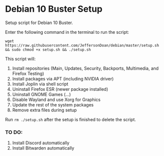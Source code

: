 # Debian 10 Buster Setup
Setup script for Debian 10 Buster.

Enter the following command in the terminal to run the script:

`wget https://raw.githubusercontent.com/JeffersonDoan/debian/master/setup.sh && sudo chmod +x setup.sh && ./setup.sh`

This script will:
1. Install repositories (Main, Updates, Security, Backports, Multimedia, and Firefox Testing)
2. Install packages via APT (including NVIDIA driver)
3. Install Joplin via shell script
4. Uninstall Firefox ESR (newer package installed)
5. Uninstall GNOME Games (...)
6. Disable Wayland and use Xorg for Graphics
7. Update the rest of the system packages
8. Remove extra files during setup

Run `rm ./setup.sh` after the setup is finished to delete the script.

### TO DO:
1. Install Discord automatically
2. Install Bitwarden automatically
